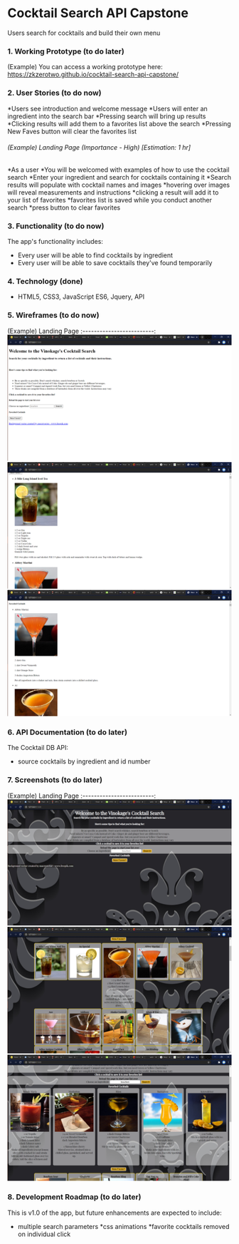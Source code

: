 # Cocktail Search API Capstone
Users search for cocktails and build their own menu




### 1. Working Prototype (to do later)
(Example) You can access a working prototype here: https://zkzerotwo.github.io/cocktail-search-api-capstone/



### 2. User Stories (to do now)
*Users see introduction and welcome message
*Users will enter an ingredient into the search bar
*Pressing search will bring up results
*Clicking results will add them to a favorites list above the search
*Pressing New Faves button will clear the favorites list


###### (Example) Landing Page (Importance - High) [Estimation: 1 hr]
*As a user
*You will be welcomed with examples of how to use the cocktail search
*Enter your ingredient and search for cocktails containing it
*Search results will populate with cocktail names and images
*hovering over images will reveal measurements and instructions
*clicking a result will add it to your list of favorites
*favorites list is saved while you conduct another search
*press button to clear favorites


### 3. Functionality (to do now)
The app's functionality includes:
* Every user will be able to find cocktails by ingredient
* Every user will be able to save cocktails they've found temporarily



### 4. Technology (done)
* HTML5, CSS3, JavaScript ES6, Jquery, API



### 5. Wireframes (to do now)
(Example) Landing Page
:-------------------------:
![Landing Page](/github-images/wireframes/screenshot1.png)
![Search Results](/github-images/wireframes/screenshot2.png)
![Favorites](/github-images/wireframes/screenshot3.png)





### 6. API Documentation (to do later)
The Cocktail DB API:
* source cocktails by ingredient and id number



### 7. Screenshots (to do later)
(Example) Landing Page
:-------------------------:
![Landing Page](/github-images/screenshots/screenshot1.png)
![Search Results](/github-images/screenshots/screenshot2.png)
![Favorites](/github-images/screenshots/screenshot3.png)



### 8. Development Roadmap (to do later)
This is v1.0 of the app, but future enhancements are expected to include:
* multiple search parameters
*css animations
*favorite cocktails removed on individual click


